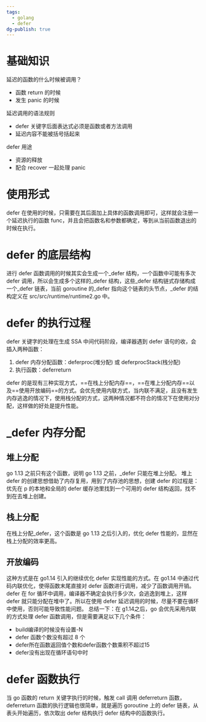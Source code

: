 ```yaml
---
tags:
  - golang
  - defer
dg-publish: true
---
```

# 基础知识
延迟的函数的什么时候被调用？
- 函数 return 的时候
- 发生 panic 的时候

延迟调用的语法规则
- defer 关键字后面表达式必须是函数或者方法调用
- 延迟内容不能被括号括起来

defer 用途
- 资源的释放
- 配合 recover 一起处理 panic
# 使用形式
defer 在使用的时候，只需要在其后面加上具体的函数调用即可，这样就会注册一个延迟执行的函数 func，并且会把函数名和参数都确定，等到从当前函数退出的时候在执行。
# defer 的底层结构
进行 defer 函数调用的时候其实会生成一个_defer 结构，一个函数中可能有多次 defer 调用，所以会生成多个这样的_defer 结构，这些_defer 结构链式存储构成一个_defer 链表，当前 goroutine 的_defer 指向这个链表的头节点，​_defer 的结构定义在 src/src/runtime/runtime2.go 中。
# defer 的执行过程
defer 关键字的处理在生成 SSA 中间代码阶段，编译器遇到 defer 语句的收，会插入两种函数：​
1. defer 内存分配函数：deferproc(堆分配) 或 deferprocStack(栈分配) ​
2. 执行函数：deferreturn

defer 的是现有三种实现方式，==在栈上分配内存==，==在堆上分配内存==以及==使用开放编码==的方式。会优先使用内联方式，当内联不满足，且没有发生内存逃逸的情况下，使用栈分配的方式，这两种情况都不符合的情况下在使用对分配，这样做的好处是提升性能。
# \_defer 内存分配
## 堆上分配
go 1.13 之前只有这个函数，说明 go 1.13 之前，\_defer 只能在堆上分配。
堆上 defer 的创建思想借助了内存复用，用到了内存池的思想，创建 defer 的过程是：优先在 p 的本地和全局的 defer 缓存池里找到一个可用的 defer 结构返回，找不到在去堆上创建。
## 栈上分配
在栈上分配_defer，这个函数是 go 1.13 之后引入的，优化 defer 性能的，显然在栈上分配的效率更高。
## 开放编码
这种方式是在 go1.14 引入的继续优化 defer 实现性能的方式。在 go1.14 中通过代码内联优化，使得函数末尾直接对 defer 函数进行调用，减少了函数调用开销。
defer 在 for 循环中调用，编译器不确定会执行多少次，会逃逸到堆上，这样 defer 就只能分配在堆中了。所以在使用 defer 延迟调用的时候，尽量不要在循环中使用，否则可能导致性能问题。
总结一下：在 g1.14之后，go 会优先采用内联的方式处理 defer 函数调用，但是需要满足以下几个条件：​
- build编译的时候没有设置-N​
- defer 函数个数没有超过 8 个​
- defer所在函数返回值个数和defer函数个数乘积不超过15​
- defer没有出现在循环语句中时

# defer 函数执行
当 go 函数的 return 关键字执行的时候，触发 call 调用 deferreturn 函数，deferreturn 函数的执行逻辑也很简单，就是遍历 goroutine 上的 defer 链表，从表头开始遍历，依次取出 defer 结构执行 defer 结构中的函数执行。
